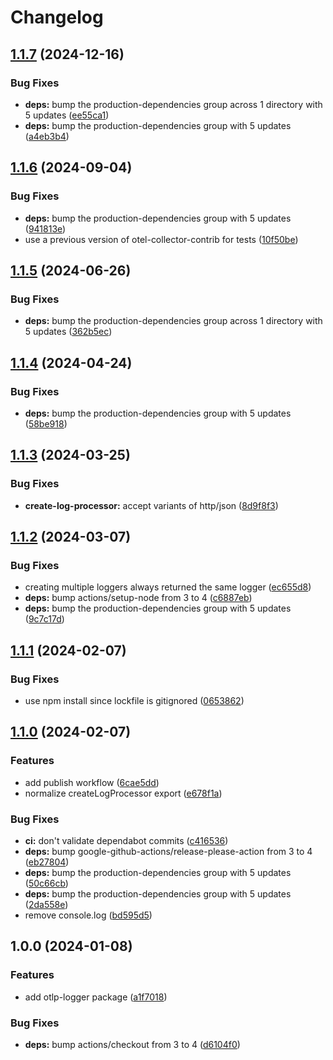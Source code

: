 # Changelog

## [1.1.7](https://github.com/Vunovati/otlp-logger/compare/v1.1.6...v1.1.7) (2024-12-16)


### Bug Fixes

* **deps:** bump the production-dependencies group across 1 directory with 5 updates ([ee55ca1](https://github.com/Vunovati/otlp-logger/commit/ee55ca19b714c71fb5a7bf159ddea50a71c4805a))
* **deps:** bump the production-dependencies group with 5 updates ([a4eb3b4](https://github.com/Vunovati/otlp-logger/commit/a4eb3b4e322db313d14324f1aa7829182600e3ec))

## [1.1.6](https://github.com/Vunovati/otlp-logger/compare/v1.1.5...v1.1.6) (2024-09-04)


### Bug Fixes

* **deps:** bump the production-dependencies group with 5 updates ([941813e](https://github.com/Vunovati/otlp-logger/commit/941813e8f045f7865ab30cca2562510f8078bc58))
* use a previous version of otel-collector-contrib for tests ([10f50be](https://github.com/Vunovati/otlp-logger/commit/10f50be4db3ba0773c52e276579a920ac3c6893e))

## [1.1.5](https://github.com/Vunovati/otlp-logger/compare/v1.1.4...v1.1.5) (2024-06-26)


### Bug Fixes

* **deps:** bump the production-dependencies group across 1 directory with 5 updates ([362b5ec](https://github.com/Vunovati/otlp-logger/commit/362b5ec49a1e88fb568ec6634bdc4da452b34ad8))

## [1.1.4](https://github.com/Vunovati/otlp-logger/compare/v1.1.3...v1.1.4) (2024-04-24)


### Bug Fixes

* **deps:** bump the production-dependencies group with 5 updates ([58be918](https://github.com/Vunovati/otlp-logger/commit/58be918db7d79e1a28c28ad9611cd3a9f86bd4e7))

## [1.1.3](https://github.com/Vunovati/otlp-logger/compare/v1.1.2...v1.1.3) (2024-03-25)


### Bug Fixes

* **create-log-processor:** accept variants of http/json ([8d9f8f3](https://github.com/Vunovati/otlp-logger/commit/8d9f8f3c15933a5787146266baecedf677261e7f))

## [1.1.2](https://github.com/Vunovati/otlp-logger/compare/v1.1.1...v1.1.2) (2024-03-07)


### Bug Fixes

* creating multiple loggers always returned the same logger ([ec655d8](https://github.com/Vunovati/otlp-logger/commit/ec655d8b84e85c8683cc8b7fa11e219e37831d50))
* **deps:** bump actions/setup-node from 3 to 4 ([c6887eb](https://github.com/Vunovati/otlp-logger/commit/c6887eb580d81725e283013df564cf19acdc709f))
* **deps:** bump the production-dependencies group with 5 updates ([9c7c17d](https://github.com/Vunovati/otlp-logger/commit/9c7c17d19d8291ec148f6a3413aff79d1d90039c))

## [1.1.1](https://github.com/Vunovati/otlp-logger/compare/v1.1.0...v1.1.1) (2024-02-07)


### Bug Fixes

* use npm install since lockfile is gitignored ([0653862](https://github.com/Vunovati/otlp-logger/commit/065386253b653caf49636c208a42c4ab9894334c))

## [1.1.0](https://github.com/Vunovati/otlp-logger/compare/v1.0.0...v1.1.0) (2024-02-07)


### Features

* add publish workflow ([6cae5dd](https://github.com/Vunovati/otlp-logger/commit/6cae5dd5dc092062be4039df4482b5bb7cb755d0))
* normalize createLogProcessor export ([e678f1a](https://github.com/Vunovati/otlp-logger/commit/e678f1add545038145ee5d6667992a05f796d54b))


### Bug Fixes

* **ci:** don't validate dependabot commits ([c416536](https://github.com/Vunovati/otlp-logger/commit/c4165362da8bd278a63d053ab4c8346ab148161d))
* **deps:** bump google-github-actions/release-please-action from 3 to 4 ([eb27804](https://github.com/Vunovati/otlp-logger/commit/eb27804af56cc60d8e3a23710553790d9d814d28))
* **deps:** bump the production-dependencies group with 5 updates ([50c66cb](https://github.com/Vunovati/otlp-logger/commit/50c66cb52d47106288780c471bc90d99fda929f7))
* **deps:** bump the production-dependencies group with 5 updates ([2da558e](https://github.com/Vunovati/otlp-logger/commit/2da558e84e063e8877f00224753bf1fc0361242a))
* remove console.log ([bd595d5](https://github.com/Vunovati/otlp-logger/commit/bd595d58a98e9f763f6a18a94ce3b724b5c75ebd))

## 1.0.0 (2024-01-08)


### Features

* add otlp-logger package ([a1f7018](https://github.com/Vunovati/otlp-logger/commit/a1f7018af0cf0569b49f102256792b6f0ffee1fc))


### Bug Fixes

* **deps:** bump actions/checkout from 3 to 4 ([d6104f0](https://github.com/Vunovati/otlp-logger/commit/d6104f02e9ce22de9cf6eda01e5e0a01b87e4449))
